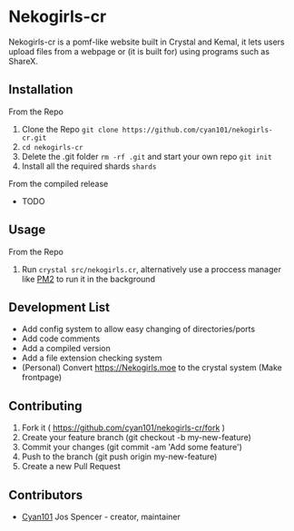 # Nekogirls-cr

Nekogirls-cr is a pomf-like website built in Crystal and Kemal, it lets users upload files from a webpage or (it is built for) using programs such as ShareX.

## Installation

From the Repo
1. Clone the Repo `git clone https://github.com/cyan101/nekogirls-cr.git`
2. `cd nekogirls-cr`
3. Delete the .git folder `rm -rf .git` and start your own repo `git init`
4. Install all the required shards `shards`

From the compiled release

* TODO

## Usage

From the Repo
1. Run `crystal src/nekogirls.cr`, alternatively use a proccess manager like [PM2](http://pm2.keymetrics.io/) to run it in the background

## Development List

* Add config system to allow easy changing of directories/ports
* Add code comments
* Add a compiled version
* Add a file extension checking system
* (Personal) Convert https://Nekogirls.moe to the crystal system (Make frontpage)

## Contributing

1. Fork it ( https://github.com/cyan101/nekogirls-cr/fork )
2. Create your feature branch (git checkout -b my-new-feature)
3. Commit your changes (git commit -am 'Add some feature')
4. Push to the branch (git push origin my-new-feature)
5. Create a new Pull Request

## Contributors

- [Cyan101](https://github.com/cyan101) Jos Spencer - creator, maintainer
